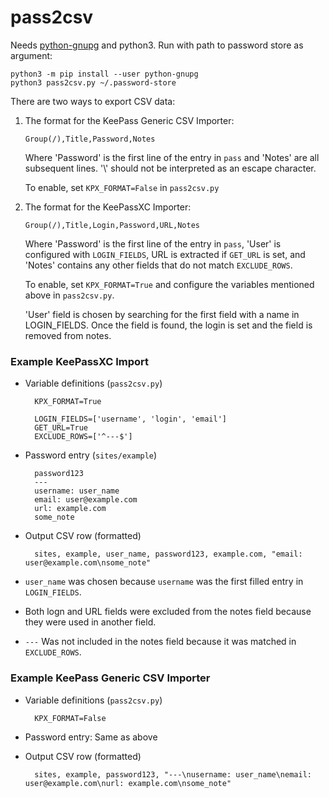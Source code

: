 # pass2csv
Needs [python-gnupg](https://pypi.python.org/pypi/python-gnupg) and python3.
Run with path to password store as argument:

```
python3 -m pip install --user python-gnupg
python3 pass2csv.py ~/.password-store
```

There are two ways to export CSV data:

1.  The format for the KeePass Generic CSV Importer:

        Group(/),Title,Password,Notes

    Where 'Password' is the first line of the entry in `pass` and 'Notes' are all
    subsequent lines. '\\' should not be interpreted as an escape character.

    To enable, set `KPX_FORMAT=False` in `pass2csv.py`

2.  The format for the KeePassXC Importer:

        Group(/),Title,Login,Password,URL,Notes

    Where 'Password' is the first line of the entry in `pass`, 'User' is configured
    with `LOGIN_FIELDS`, URL is extracted if `GET_URL` is set, and 'Notes' contains
    any other fields that do not match `EXCLUDE_ROWS`.

    To enable, set `KPX_FORMAT=True` and configure the variables mentioned above in
    `pass2csv.py`.

    'User' field is chosen by searching for the first field with a name in
    LOGIN_FIELDS. Once the field is found, the login is set and the field is
    removed from notes.

### Example KeePassXC Import
- Variable definitions (`pass2csv.py`)

        KPX_FORMAT=True

        LOGIN_FIELDS=['username', 'login', 'email']
        GET_URL=True
        EXCLUDE_ROWS=['^---$']

- Password entry (`sites/example`)

        password123
        ---
        username: user_name
        email: user@example.com
        url: example.com
        some_note

- Output CSV row (formatted)

        sites, example, user_name, password123, example.com, "email: user@example.com\nsome_note"

- `user_name` was chosen because `username` was the first filled entry in
  `LOGIN_FIELDS`.
- Both logn and URL fields were excluded from the notes field because they were used
in another field.
- `---` Was not included in the notes field because it was matched in `EXCLUDE_ROWS`.

### Example KeePass Generic CSV Importer
- Variable definitions (`pass2csv.py`)

        KPX_FORMAT=False

- Password entry: Same as above
- Output CSV row (formatted)

        sites, example, password123, "---\nusername: user_name\nemail: user@example.com\nurl: example.com\nsome_note"
